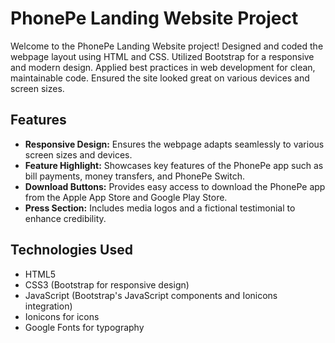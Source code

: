 # PhonePe Landing Website Project

Welcome to the PhonePe Landing Website project! Designed and coded the webpage layout using HTML and CSS. Utilized Bootstrap for a responsive and 
modern design. Applied best practices in web development for clean, maintainable code. Ensured the site 
looked great on various devices and screen sizes.

## Features
- **Responsive Design:** Ensures the webpage adapts seamlessly to various screen sizes and devices.
- **Feature Highlight:** Showcases key features of the PhonePe app such as bill payments, money transfers, and PhonePe Switch.
- **Download Buttons:** Provides easy access to download the PhonePe app from the Apple App Store and Google Play Store.
- **Press Section:** Includes media logos and a fictional testimonial to enhance credibility.

## Technologies Used
- HTML5
- CSS3 (Bootstrap for responsive design)
- JavaScript (Bootstrap's JavaScript components and Ionicons integration)
- Ionicons for icons
- Google Fonts for typography


